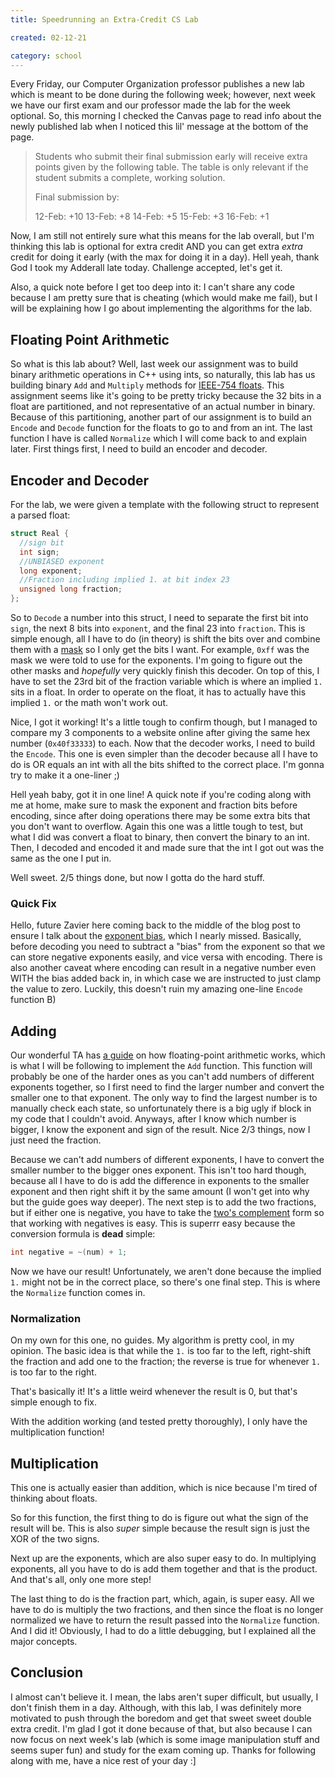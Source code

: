 ```yaml
---
title: Speedrunning an Extra-Credit CS Lab

created: 02-12-21

category: school
---
```


Every Friday, our Computer Organization professor publishes a new lab which is meant to be done during the following week; however, next week we have our first exam and our professor made the lab for the week optional. So, this morning I checked the Canvas page to read info about the newly published lab when I noticed this lil' message at the bottom of the page.

<!-- <z-img src="/extra credit.png" alt="Image with text: Students who submit their final submission early will receive extra points given by the following table. The table is only relevant if the student submits a complete, working solution. Final submission by: 12-Feb: +10, 13-Feb: +8, 14-Feb: +5, 15-Feb: +3, 16-Feb: +1" center class="mt-4" ></z-img> -->

> Students who submit their final submission early will receive extra points given by the following table. The table is only relevant if the student submits a complete, working solution.
>
> Final submission by:
>
> 12-Feb: +10
> 13-Feb: +8
> 14-Feb: +5
> 15-Feb: +3
> 16-Feb: +1

Now, I am still not entirely sure what this means for the lab overall, but I'm thinking this lab is optional for extra credit AND you can get extra _extra_ credit for doing it early (with the max for doing it in a day). Hell yeah, thank God I took my Adderall late today. Challenge accepted, let's get it.

Also, a quick note before I get too deep into it: I can't share any code because I am pretty sure that is cheating (which would make me fail), but I will be explaining how I go about implementing the algorithms for the lab.

## Floating Point Arithmetic

So what is this lab about? Well, last week our assignment was to build binary arithmetic operations in C++ using ints, so naturally, this lab has us building binary `Add` and `Multiply` methods for [IEEE-754 floats](https://en.wikipedia.org/wiki/IEEE_754). This assignment seems like it's going to be pretty tricky because the 32 bits in a float are partitioned, and not representative of an actual number in binary. Because of this partitioning, another part of our assignment is to build an `Encode` and `Decode` function for the floats to go to and from an int. The last function I have is called `Normalize` which I will come back to and explain later. First things first, I need to build an encoder and decoder.

## Encoder and Decoder

For the lab, we were given a template with the following struct to represent a parsed float:

```cpp
struct Real {
  //sign bit
  int sign;
  //UNBIASED exponent
  long exponent;
  //Fraction including implied 1. at bit index 23
  unsigned long fraction;
};
```

So to `Decode` a number into this struct, I need to separate the first bit into `sign`, the next 8 bits into `exponent`, and the final 23 into `fraction`. This is simple enough, all I have to do (in theory) is shift the bits over and combine them with a [mask](<https://en.wikipedia.org/wiki/Mask_(computing)#:~:text=In%20computer%20science%2C%20a%20mask,in%20a%20single%20bitwise%20operation.>) so I only get the bits I want. For example, `0xff` was the mask we were told to use for the exponents. I'm going to figure out the other masks and _hopefully_ very quickly finish this decoder. On top of this, I have to set the 23rd bit of the fraction variable which is where an implied `1.` sits in a float. In order to operate on the float, it has to actually have this implied `1.` or the math won't work out.

Nice, I got it working! It's a little tough to confirm though, but I managed to compare my 3 components to a website online after giving the same hex number (`0x40f33333`) to each. Now that the decoder works, I need to build the `Encode`. This one is even simpler than the decoder because all I have to do is OR equals an int with all the bits shifted to the correct place. I'm gonna try to make it a one-liner ;)

Hell yeah baby, got it in one line! A quick note if you're coding along with me at home, make sure to mask the exponent and fraction bits before encoding, since after doing operations there may be some extra bits that you don't want to overflow. Again this one was a little tough to test, but what I did was convert a float to binary, then convert the binary to an int. Then, I decoded and encoded it and made sure that the int I got out was the same as the one I put in.

Well sweet. 2/5 things done, but now I gotta do the hard stuff.

### Quick Fix

Hello, future Zavier here coming back to the middle of the blog post to ensure I talk about the [exponent bias](https://en.wikipedia.org/wiki/Exponent_bias), which I nearly missed. Basically, before decoding you need to subtract a "bias" from the exponent so that we can store negative exponents easily, and vice versa with encoding. There is also another caveat where encoding can result in a negative number even WITH the bias added back in, in which case we are instructed to just clamp the value to zero. Luckily, this doesn't ruin my amazing one-line `Encode` function B)

## Adding

Our wonderful TA has [a guide](http://web.eecs.utk.edu/~cmuncey/cs130/floats.html) on how floating-point arithmetic works, which is what I will be following to implement the `Add` function. This function will probably be one of the harder ones as you can't add numbers of different exponents together, so I first need to find the larger number and convert the smaller one to that exponent. The only way to find the largest number is to manually check each state, so unfortunately there is a big ugly if block in my code that I couldn't avoid. Anyways, after I know which number is bigger, I know the exponent and sign of the result. Nice 2/3 things, now I just need the fraction.

Because we can't add numbers of different exponents, I have to convert the smaller number to the bigger ones exponent. This isn't too hard though, because all I have to do is add the difference in exponents to the smaller exponent and then right shift it by the same amount (I won't get into why but the guide goes way deeper). The next step is to add the two fractions, but if either one is negative, you have to take the [two's complement](https://en.wikipedia.org/wiki/Two%27s_complement) form so that working with negatives is easy. This is superrr easy because the conversion formula is **dead** simple:

```cpp
int negative = ~(num) + 1;
```

Now we have our result! Unfortunately, we aren't done because the implied `1.` might not be in the correct place, so there's one final step. This is where the `Normalize` function comes in.

### Normalization

On my own for this one, no guides. My algorithm is pretty cool, in my opinion. The basic idea is that while the `1.` is too far to the left, right-shift the fraction and add one to the fraction; the reverse is true for whenever `1.` is too far to the right.

That's basically it! It's a little weird whenever the result is 0, but that's simple enough to fix.

With the addition working (and tested pretty thoroughly), I only have the multiplication function!

## Multiplication

This one is actually easier than addition, which is nice because I'm tired of thinking about floats.

So for this function, the first thing to do is figure out what the sign of the result will be. This is also _super_ simple because the result sign is just the XOR of the two signs.

Next up are the exponents, which are also super easy to do. In multiplying exponents, all you have to do is add them together and that is the product. And that's all, only one more step!

The last thing to do is the fraction part, which, again, is super easy. All we have to do is multiply the two fractions, and then since the float is no longer normalized we have to return the result passed into the `Normalize` function. And I did it! Obviously, I had to do a little debugging, but I explained all the major concepts.

## Conclusion

I almost can't believe it. I mean, the labs aren't super difficult, but usually, I don't finish them in a day. Although, with this lab, I was definitely more motivated to push through the boredom and get that sweet sweet double extra credit. I'm glad I got it done because of that, but also because I can now focus on next week's lab (which is some image manipulation stuff and seems super fun) and study for the exam coming up. Thanks for following along with me, have a nice rest of your day :]
